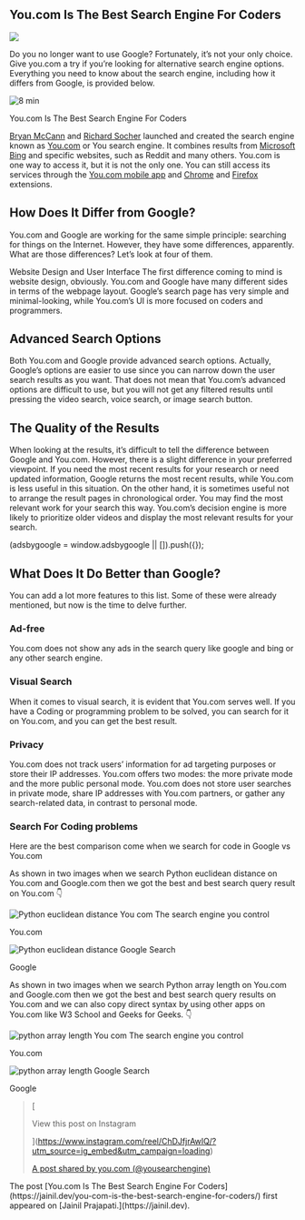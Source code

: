 ## You.com Is The Best Search Engine For Coders

![](https://cdn.hashnode.com/res/hashnode/image/upload/v1662450863270/fQCIP6kg9.png)

Do you no longer want to use Google? Fortunately, it’s not your only choice. Give you.com a try if you’re looking for alternative search engine options. Everything you need to know about the search engine, including how it differs from Google, is provided below.

![8 min](https://i0.wp.com/jainil.dev/wp-content/uploads/2022/08/8-min.png?resize=1200%2C630&ssl=1 "You.com Is The Best Search Engine For Coders 10")

You.com Is The Best Search Engine For Coders

[Bryan McCann](https://www.linkedin.com/in/bmarcusmccann/) and [Richard Socher](https://www.socher.org/) launched and created the search engine known as [You.com](http://You.com) or You search engine. It combines results from [Microsoft Bing](http://Bing.com) and specific websites, such as Reddit and many others. You.com is one way to access it, but it is not the only one. You can still access its services through the [You.com mobile app](https://play.google.com/store/apps/details?id=com.you.browser&gl=US) and [Chrome](https://chrome.google.com/webstore/detail/youcom/afiglppdonkdbkkaghbnpklddbemkbpj?authuser=0) and [Firefox](https://addons.mozilla.org/en-US/firefox/addon/you-com/?utm_source=addons.mozilla.org&utm_medium=referral&utm_content=search) extensions.

How Does It Differ from Google?
-------------------------------

You.com and Google are working for the same simple principle: searching for things on the Internet. However, they have some differences, apparently. What are those differences? Let’s look at four of them.

Website Design and User Interface The first difference coming to mind is website design, obviously. You.com and Google have many different sides in terms of the webpage layout. Google’s search page has very simple and minimal-looking, while You.com’s UI is more focused on coders and programmers.

Advanced Search Options
-----------------------

Both You.com and Google provide advanced search options. Actually, Google’s options are easier to use since you can narrow down the user search results as you want. That does not mean that You.com’s advanced options are difficult to use, but you will not get any filtered results until pressing the video search, voice search, or image search button.

The Quality of the Results
--------------------------

When looking at the results, it’s difficult to tell the difference between Google and You.com. However, there is a slight difference in your preferred viewpoint. If you need the most recent results for your research or need updated information, Google returns the most recent results, while You.com is less useful in this situation. On the other hand, it is sometimes useful not to arrange the result pages in chronological order. You may find the most relevant work for your search this way. You.com’s decision engine is more likely to prioritize older videos and display the most relevant results for your search.

(adsbygoogle = window.adsbygoogle || \[\]).push({});

What Does It Do Better than Google?
-----------------------------------

You can add a lot more features to this list. Some of these were already mentioned, but now is the time to delve further.

### Ad-free

You.com does not show any ads in the search query like google and bing or any other search engine.

### Visual Search

When it comes to visual search, it is evident that You.com serves well. If you have a Coding or programming problem to be solved, you can search for it on You.com, and you can get the best result.

### Privacy

You.com does not track users’ information for ad targeting purposes or store their IP addresses. You.com offers two modes: the more private mode and the more public personal mode. You.com does not store user searches in private mode, share IP addresses with You.com partners, or gather any search-related data, in contrast to personal mode.

### Search For Coding problems

Here are the best comparison come when we search for code in Google vs You.com

As shown in two images when we search Python euclidean distance on You.com and Google.com then we got the best and best search query result on You.com 👇

![Python euclidean distance You com The search engine you control](https://i0.wp.com/blogger.googleusercontent.com/img/b/R29vZ2xl/AVvXsEgnHhkWFz6IrnmRNf61sPTzsAP4QHXbVHh9YhkMUd8tabA3dbU71KF8vkAvttUvj5o6LKiODDO6mxYP9Ji_8dfhabYDFh20gImp7-Vzb2igwzGtQ_dtcVCilTyLvqmeagrCivhSMdXgZnctMzWb2c0PZuS3cOQZ1E6hq7RaN-Gwk86CV4ghfS70KNA2/s2535/Python-euclidean-distance-You-com-The-search-engine-you-control-.png?w=1290&ssl=1 "You.com Is The Best Search Engine For Coders 11")

You.com

![Python euclidean distance Google Search](https://i0.wp.com/blogger.googleusercontent.com/img/b/R29vZ2xl/AVvXsEgeFCLXQToRhfUt0VWnq-0BEfAyZsWkJBvlOVILAVY7Jog6e7h_BlfwdAZA7mZMnISAwykFrk2uF4iHmy3w5B6d-BCSYTROhQQ3uXuDzeAnsx6Im_wlQHN52oOnoFIlrRVugmsl5fNb8y88fsGt6UkyijBkgzBlQ7ZqYOR6hWQTEQgHWNAfvZt_G8z8/s2535/Python-euclidean-distance-Google-Search.png?w=1290&ssl=1 "You.com Is The Best Search Engine For Coders 12")

Google

As shown in two images when we search Python array length on You.com and Google.com then we got the best and best search query results on You.com and we can also copy direct syntax by using other apps on You.com like W3 School and Geeks for Geeks. 👇

![python array length You com The search engine you control](https://i0.wp.com/blogger.googleusercontent.com/img/b/R29vZ2xl/AVvXsEinaUJJIQLfxJd7AQQHLWieXpdcNZSM--lOrzUMU-gjgfGfMMcdlowd12FbpLdWYwwbeDeYSKBt3stdf3_GgZspstNJPjjjvn1ycZtx07D1N8FIyZAWdAcglZi38BWCZxU-C8nNMgmQIJFu9wrHC4MRZvnG79HEiFeW8ioiJKe2EZrdJrlnL6m3xYKN/s2535/python-array-length-You-com-The-search-engine-you-control-.png?w=1290&ssl=1 "You.com Is The Best Search Engine For Coders 13")

You.com

![python array length Google Search](https://i0.wp.com/blogger.googleusercontent.com/img/b/R29vZ2xl/AVvXsEi77fMeYIV0ihGlPyHuC3J_P8Vicdg4-RpGA0sZITTIHu1D5dU-kakLmZeOC5GoDxskuYpZNEiUh4ga_JpxTwlRa2hroy5NuBIyJBsWR-Loyqe4phdo9APZeG49eQ24EwCYPKruEtMXtM89KcRsAipIx_wCFMhwoBy4yPLxfWcYDXVIOO0JKVA7htS4/s2535/python-array-length-Google-Search.png?w=1290&ssl=1 "You.com Is The Best Search Engine For Coders 14")

Google

> [
> 
> View this post on Instagram
> 
> ](https://www.instagram.com/reel/ChDJfjrAwIQ/?utm_source=ig_embed&utm_campaign=loading)
> 
> [A post shared by you.com (@yousearchengine)](https://www.instagram.com/reel/ChDJfjrAwIQ/?utm_source=ig_embed&utm_campaign=loading)

<p>The post [You.com Is The Best Search Engine For Coders](https://jainil.dev/you-com-is-the-best-search-engine-for-coders/) first appeared on [Jainil Prajapati.](https://jainil.dev).</p>